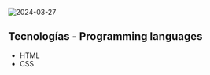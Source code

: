 ![2024-03-27](https://github.com/faFacundoAguilar/LOGIN/assets/124779712/3d56ca1b-1a5f-4608-adb7-a4c617629e14)
## Tecnologías - Programming languages
- HTML
- CSS

